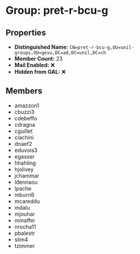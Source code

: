 # Group: pret-r-bcu-g

## Properties

- **Distinguished Name:** `CN=pret-r-bcu-g,OU=unil-groups,OU=gesu,DC=ad,DC=unil,DC=ch`
- **Member Count:** 23
- **Mail Enabled:** ❌
- **Hidden from GAL:** ❌

## Members

- amazzon1
- cbuzzi3
- cdebeffo
- cdragna
- cguillet
- ciachini
- dnaef2
- eduvois3
- egasser
- hhahling
- hjolivey
- jchammar
- ldennaou
- lpache
- mburri6
- mcareddu
- mdalu
- mjouhar
- mmaffei
- nrocha11
- pbalestr
- slim4
- tzimmer

